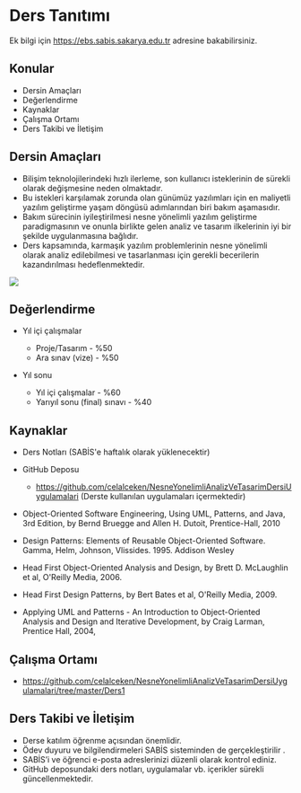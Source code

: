 # Ders Tanıtımı

Ek bilgi için https://ebs.sabis.sakarya.edu.tr adresine bakabilirsiniz.

## Konular

* Dersin Amaçları
* Değerlendirme
* Kaynaklar
* Çalışma Ortamı
* Ders Takibi ve İletişim


## Dersin Amaçları

* Bilişim teknolojilerindeki hızlı ilerleme, son kullanıcı isteklerinin de sürekli olarak değişmesine neden olmaktadır. 
* Bu istekleri karşılamak zorunda olan günümüz yazılımları için en maliyetli yazılım geliştirme yaşam döngüsü adımlarından biri bakım aşamasıdır. 
* Bakım sürecinin iyileştirilmesi nesne yönelimli yazılım geliştirme paradigmasının ve onunla birlikte gelen analiz ve tasarım ilkelerinin iyi bir şekilde uygulanmasına bağlıdır. 
* Ders kapsamında, karmaşık yazılım problemlerinin nesne yönelimli olarak analiz edilebilmesi ve tasarlanması için gerekli becerilerin kazandırılması hedeflenmektedir.


![](https://github.com/celalceken/DatabaseManagementSystems/blob/master/Sekiller/01/BuyukResim.png)

## Değerlendirme

* Yıl içi çalışmalar 

  + Proje/Tasarım - %50
  + Ara sınav (vize) - %50

* Yıl sonu
    + Yıl içi çalışmalar - %60
    + Yarıyıl sonu (final) sınavı - %40


## Kaynaklar

* Ders Notları (SABİS'e haftalık olarak yüklenecektir)

* GitHub Deposu
  + https://github.com/celalceken/NesneYonelimliAnalizVeTasarimDersiUygulamalari (Derste kullanılan uygulamaları içermektedir)
 
* Object-Oriented Software Engineering, Using UML, Patterns, and Java, 3rd Edition, by Bernd Bruegge and Allen H. Dutoit, Prentice-Hall, 2010

* Design Patterns: Elements of Reusable Object-Oriented Software. Gamma, Helm, Johnson, Vlissides. 1995. Addison Wesley

* Head First Object-Oriented Analysis and Design, by Brett D. McLaughlin et al, O'Reilly Media, 2006.

* Head First Design Patterns, by Bert Bates et al, O'Reilly Media, 2009.

* Applying UML and Patterns - An Introduction to Object-Oriented Analysis and Design and Iterative Development, by Craig Larman, Prentice Hall, 2004,

## Çalışma Ortamı

* https://github.com/celalceken/NesneYonelimliAnalizVeTasarimDersiUygulamalari/tree/master/Ders1

## Ders Takibi ve İletişim

* Derse katılım öğrenme açısından önemlidir.
* Ödev duyuru ve bilgilendirmeleri SABİS sisteminden de gerçekleştirilir .
* SABİS’i ve öğrenci e-posta adreslerinizi düzenli olarak kontrol ediniz.
* GitHub deposundaki ders notları, uygulamalar vb. içerikler sürekli güncellenmektedir.
